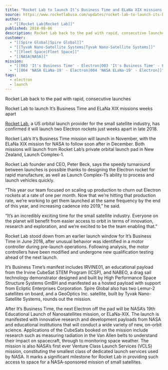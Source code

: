 ```yaml
---
title: "Rocket Lab to launch It’s Business Time and ELaNa XIX missions weeks apart "
source: https://www.rocketlabusa.com/updates/rocket-lab-to-launch-its-business-time-and-elana-xix-missions-weeks-apart/
author:
  - "[[Rocket Lab|Rocket Lab]]"
published: 2018-08-06
description: Rocket Lab back to the pad with rapid, consecutive launches
customer:
  - "[[Spire Global|Spire Global]]"
  - "[[Tyvak Nano-Satellite Systems|Tyvak Nano-Satellite Systems]]"
  - "[[Fleet Space|Fleet Space]]"
  - "[[NASA|NASA]]"
mission:
  - "[[003 'It's Business Time' - Electron|003 'It's Business Time' - Electron]]"
  - "[[004 'NASA ELaNa-19' - Electron|004 'NASA ELaNa-19' - Electron]]"
tags:
  - electron
  - launch
---
```

Rocket Lab back to the pad with rapid, consecutive launches

Rocket Lab to launch It’s Business Time and ELaNa XIX missions weeks apart

[Rocket Lab](https://www.rocketlabusa.com/), a US orbital launch provider for the small satellite industry, has confirmed it will launch two Electron rockets just weeks apart in late 2018.

Rocket Lab’s It’s Business Time mission will launch in November, with the ELaNa XIX mission for NASA to follow soon after in December. Both missions will launch from Rocket Lab’s private orbital launch pad in New Zealand, Launch Complex-1.

Rocket Lab founder and CEO, Peter Beck, says the speedy turnaround between launches is possible thanks to designing the Electron rocket for rapid manufacture, as well as Launch Complex-1’s ability to process and launch vehicles quickly.

“This year our team focused on scaling up production to churn out Electron rockets at a rate of one per month. Now that we’re hitting that production rate, we’re working to get them launched at the same frequency by the end of this year, and increasing cadence into 2019,” he said.

“It’s an incredibly exciting time for the small satellite industry. Everyone on the planet will benefit from easier access to orbit in terms of innovation, research and exploration, and we’re excited to be the team enabling that.”

Rocket Lab stood down from an earlier launch window for It’s Business Time in June 2018, after unusual behavior was identified in a motor controller during pre-launch operations. Following analysis, the motor controllers have been modified and undergone new qualification testing ahead of the next launch.

It’s Business Time’s manifest includes IRVINE01, an educational payload from the Irvine CubeSat STEM Program (ICSP), and NABEO, a drag sail technology demonstrator designed and built by High Performance Space Structure Systems GmBH and manifested as a hosted payload with support from Ecliptic Enterprises Corporation. Spire Global also has two Lemur-2 satellites on board, and a GeoOptics Inc. satellite, built by Tyvak Nano-Satellite Systems, rounds out the mission. 

After It’s Business Time, the next Electron off the pad will be NASA’s 19th Educational Launch of Nanosatellites mission, or ELaNa-XIX. The launch is manifested with innovative research and development payloads from NASA and educational institutions that will conduct a wide variety of new, on-orbit science. Applications of the CubeSats booked on the mission include research such as measuring radiation in the Van Allen belts to understand their impact on spacecraft, through to monitoring space weather. The mission is also NASA’s first ever Venture Class Launch Services (VCLS) mission, constituting the smallest class of dedicated launch services used by NASA. It marks a significant milestone for Rocket Lab in providing such access to space for a NASA-sponsored mission of small satellites.